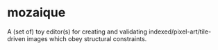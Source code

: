# mozaique
A (set of) toy editor(s) for creating and validating indexed/pixel-art/tile-driven images which obey structural constraints.
